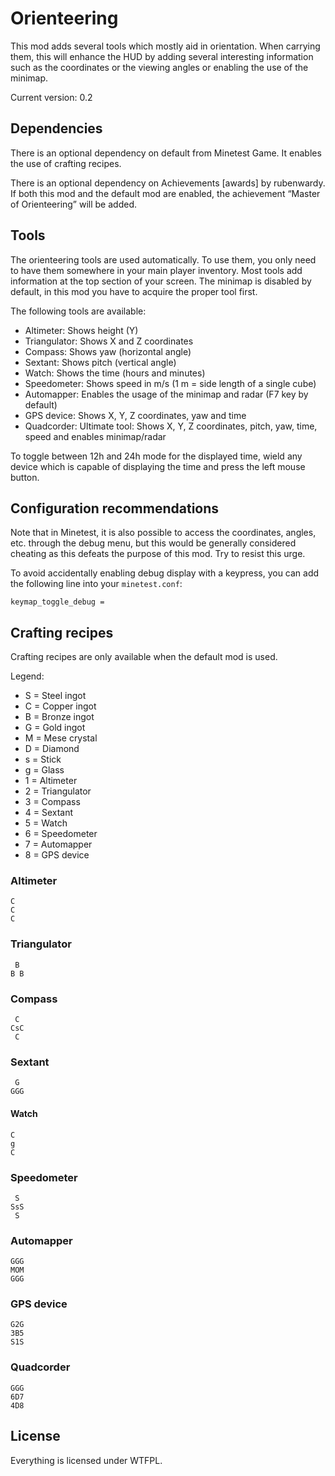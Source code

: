 # Orienteering
This mod adds several tools which mostly aid in orientation. When carrying them,
this will enhance the HUD by adding several interesting information such as the
coordinates or the viewing angles or enabling the use of the minimap.

Current version: 0.2

## Dependencies
There is an optional dependency on default from Minetest Game.
It enables the use of crafting recipes.

There is an optional dependency on Achievements [awards] by rubenwardy. If
both this mod and the default mod are enabled, the achievement “Master of
Orienteering” will be added.

## Tools
The orienteering tools are used automatically. To use them, you only need to
have them somewhere in your main player inventory. Most tools add information
at the top section of your screen. The minimap is disabled by default, in this
mod you have to acquire the proper tool first.

The following tools are available:

* Altimeter: Shows height (Y)
* Triangulator: Shows X and Z coordinates
* Compass: Shows yaw (horizontal angle)
* Sextant: Shows pitch (vertical angle)
* Watch: Shows the time (hours and minutes)
* Speedometer: Shows speed in m/s (1 m = side length of a single cube)
* Automapper: Enables the usage of the minimap and radar (F7 key by default)
* GPS device: Shows X, Y, Z coordinates, yaw and time
* Quadcorder: Ultimate tool: Shows X, Y, Z coordinates, pitch, yaw, time, speed
  and enables minimap/radar

To toggle between 12h and 24h mode for the displayed time, wield any device
which is capable of displaying the time and press the left mouse button.

## Configuration recommendations
Note that in Minetest, it is also possible to access the coordinates, angles,
etc. through the debug menu, but this would be generally considered cheating as
this defeats the purpose of this mod. Try to resist this urge.

To avoid accidentally enabling debug display with a keypress, you can add the
following line into your `minetest.conf`:

    keymap_toggle_debug = 


## Crafting recipes
Crafting recipes are only available when the default mod is used.

Legend:

* S = Steel ingot
* C = Copper ingot
* B = Bronze ingot
* G = Gold ingot
* M = Mese crystal
* D = Diamond
* s = Stick
* g = Glass
* 1 = Altimeter
* 2 = Triangulator
* 3 = Compass
* 4 = Sextant
* 5 = Watch
* 6 = Speedometer
* 7 = Automapper
* 8 = GPS device

### Altimeter

    C
    C
    C

### Triangulator

     B
    B B

### Compass

     C
    CsC
     C

### Sextant

     G
    GGG

#### Watch

    C
    g
    C

### Speedometer
     S
    SsS
     S

### Automapper
    GGG
    MOM
    GGG

### GPS device

    G2G
    3B5
    S1S

### Quadcorder

    GGG
    6D7
    4D8




## License
Everything is licensed under WTFPL.

